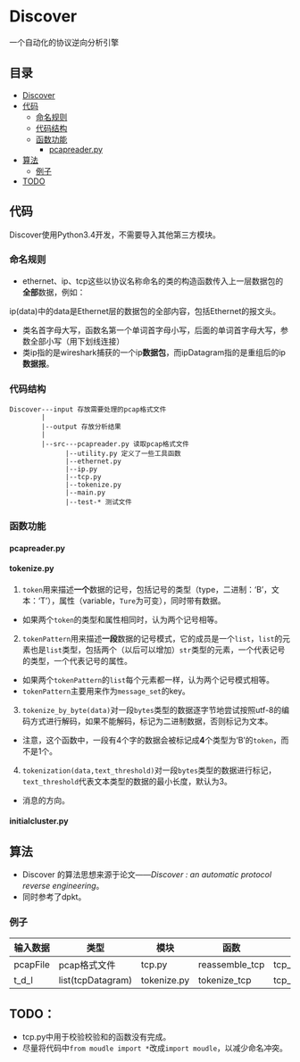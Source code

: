 # Discover
一个自动化的协议逆向分析引擎

## 目录
+ [Discover](https://github.com/Reuynil/Discover#discover)
 + [代码](https://github.com/Reuynil/Discover#%E6%9D%A5%E6%BA%90)
   + [命名规则]()
   + [代码结构]()
   + [函数功能]()
     + [pcapreader.py]()
 + [算法]()
   + [例子]()
 + [TODO]()

## 代码
Discover使用Python3.4开发，不需要导入其他第三方模块。
### 命名规则
+ ethernet、ip、tcp这些以协议名称命名的类的构造函数传入上一层数据包的**全部**数据，例如：

 ip(data)中的data是Ethernet层的数据包的全部内容，包括Ethernet的报文头。

+ 类名首字母大写，函数名第一个单词首字母小写，后面的单词首字母大写，参数全部小写（用下划线连接）
+ 类ip指的是wireshark捕获的一个ip**数据包**，而ipDatagram指的是重组后的ip**数据报**。

### 代码结构

    Discover---input 存放需要处理的pcap格式文件
            |
            |--output 存放分析结果
            |
            |--src---pcapreader.py 读取pcap格式文件
                  |--utility.py 定义了一些工具函数
                  |--ethernet.py
                  |--ip.py
                  |--tcp.py
                  |--tokenize.py
                  |--main.py
                  |--test-* 测试文件
### 函数功能

#### pcapreader.py

#### tokenize.py
1. `token`用来描述**一个**数据的记号，包括记号的类型（type，二进制：‘B’，文本：‘T’），属性（variable，`Ture`为可变），同时带有数据。
 + 如果两个`token`的类型和属性相同时，认为两个记号相等。
  
2. `tokenPattern`用来描述**一段**数据的记号模式，它的成员是一个`list`，`list`的元素也是`list`类型，包括两个（以后可以增加）`str`类型的元素，一个代表记号的类型，一个代表记号的属性。
 + 如果两个`tokenPattern`的`list`每个元素都一样，认为两个记号模式相等。
 + `tokenPattern`主要用来作为`message_set`的key。
  
3. `tokenize_by_byte(data)`对一段`bytes`类型的数据逐字节地尝试按照utf-8的编码方式进行解码，如果不能解码，标记为二进制数据，否则标记为文本。
 + 注意，这个函数中，一段有4个字的数据会被标记成**4**个类型为‘B’的```token```，而不是1个。
  
4. `tokenization(data,text_threshold)`对一段`bytes`类型的数据进行标记，`text_threshold`代表文本类型的数据的最小长度，默认为3。
 + 消息的方向。

#### initialcluster.py


## 算法
+ Discover 的算法思想来源于论文——*Discover : an automatic protocol reverse engineering*。
+ 同时参考了dpkt。

### 例子
|输入数据  	 |类型     |模块     |函数     |输出数据   |类型     |
|----------|------------|----------|----------|----------|----------|
|pcapFile  	|pcap格式文件   |tcp.py      |reassemble_tcp     |tcp_datagram_list  |list(tcpDatagram)   |
|t_d_l     		|list(tcpDatagram)   |tokenize.py    |tokenize_tcp   |tcp_message_list   |list(message)  |

## TODO：
+ tcp.py中用于校验校验和的函数没有完成。
+ 尽量将代码中`from moudle import *`改成`import moudle`，以减少命名冲突。
